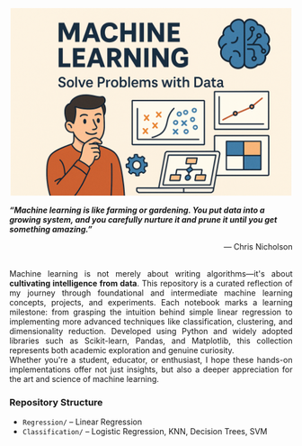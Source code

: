 <p align="center">
  <img src="Readme Image.png" alt="Machine Learning Visual" width="500">
</p>

 ***“Machine learning is like farming or gardening. You put data into a growing system, and you carefully nurture it and prune it until you get something amazing.”***  

<div align="right">
  — Chris Nicholson
</div>
<br>

<div align="justify">
  
Machine learning is not merely about writing algorithms—it's about **cultivating intelligence from data**. This repository is a curated reflection of my journey through foundational and intermediate machine learning concepts, projects, and experiments. Each notebook marks a learning milestone: from grasping the intuition behind simple linear regression to implementing more advanced techniques like classification, clustering, and dimensionality reduction. Developed using Python and widely adopted libraries such as Scikit-learn, Pandas, and Matplotlib, this collection represents both academic exploration and genuine curiosity.  
Whether you're a student, educator, or enthusiast, I hope these hands-on implementations offer not just insights, but also a deeper appreciation for the art and science of machine learning.

</div>

### Repository Structure

- `Regression/` – Linear Regression  
- `Classification/` – Logistic Regression, KNN, Decision Trees, SVM  
